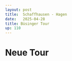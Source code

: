 ```yaml
---
layout: post
title:  Schaffhausen - Hagen
date:   2025-04-28
title: Büsinger Tour
up: 110
---
```


# Neue Tour
